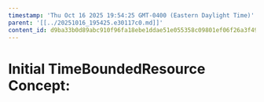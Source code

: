 ```yaml
---
timestamp: 'Thu Oct 16 2025 19:54:25 GMT-0400 (Eastern Daylight Time)'
parent: '[[../20251016_195425.e30117c0.md]]'
content_id: d9ba33b0d89abc910f96fa18ebe1ddae51e055358c09801ef06f26a3f498ea39
---
```


# Initial TimeBoundedResource Concept:
